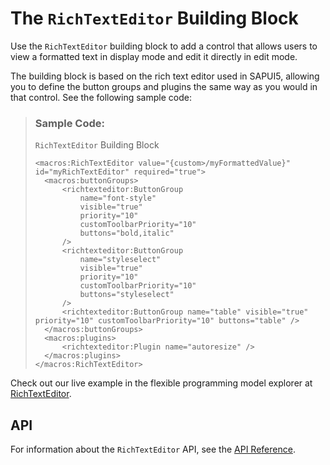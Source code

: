 <!-- loio7bd2767a8f74423ca5fbdf84f1341782 -->

# The `RichTextEditor` Building Block

Use the `RichTextEditor` building block to add a control that allows users to view a formatted text in display mode and edit it directly in edit mode.

The building block is based on the rich text editor used in SAPUI5, allowing you to define the button groups and plugins the same way as you would in that control. See the following sample code:

> ### Sample Code:  
> `RichTextEditor` Building Block
> 
> ```
> <macros:RichTextEditor value="{custom>/myFormattedValue}" id="myRichTextEditor" required="true">
> 	<macros:buttonGroups>
> 		<richtexteditor:ButtonGroup
> 			name="font-style"
> 			visible="true"
> 			priority="10"
> 			customToolbarPriority="10"
> 			buttons="bold,italic"
> 		/>
> 		<richtexteditor:ButtonGroup
> 			name="styleselect"
> 			visible="true"
> 			priority="10"
> 			customToolbarPriority="10"
> 			buttons="styleselect"
> 		/>
> 		<richtexteditor:ButtonGroup name="table" visible="true" priority="10" customToolbarPriority="10" buttons="table" />
> 	</macros:buttonGroups>
> 	<macros:plugins>
> 		<richtexteditor:Plugin name="autoresize" />
> 	</macros:plugins>
> </macros:RichTextEditor>
> ```

Check out our live example in the flexible programming model explorer at [RichTextEditor](https://ui5.sap.com/test-resources/sap/fe/core/fpmExplorer/index.html#/buildingBlocks/rte).



<a name="loio7bd2767a8f74423ca5fbdf84f1341782__section_ht5_nls_j5b"/>

## API

For information about the `RichTextEditor` API, see the [API Reference](https://ui5.sap.com/#/api/sap.fe.macros.RichTextEditor).

